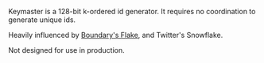 Keymaster is a 128-bit k-ordered id generator. It requires no coordination to generate unique ids.

Heavily influenced by [Boundary's Flake](https://github.com/boundary/flake), and Twitter's Snowflake.

Not designed for use in production.

